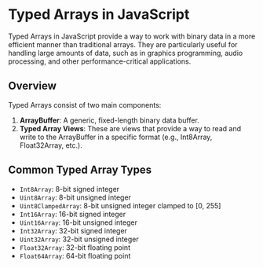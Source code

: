 # Typed Arrays in JavaScript
Typed Arrays in JavaScript provide a way to work with binary data in a more efficient manner than traditional arrays. They are particularly useful for handling large amounts of data, such as in graphics programming, audio processing, and other performance-critical applications.

## Overview
Typed Arrays consist of two main components:
1. **ArrayBuffer**: A generic, fixed-length binary data buffer.
2. **Typed Array Views**: These are views that provide a way to read and write to the ArrayBuffer in a specific format (e.g., Int8Array, Float32Array, etc.).

## Common Typed Array Types
- `Int8Array`: 8-bit signed integer
- `Uint8Array`: 8-bit unsigned integer
- `Uint8ClampedArray`: 8-bit unsigned integer clamped to [0, 255]
- `Int16Array`: 16-bit signed integer
- `Uint16Array`: 16-bit unsigned integer
- `Int32Array`: 32-bit signed integer
- `Uint32Array`: 32-bit unsigned integer
- `Float32Array`: 32-bit floating point
- `Float64Array`: 64-bit floating point
